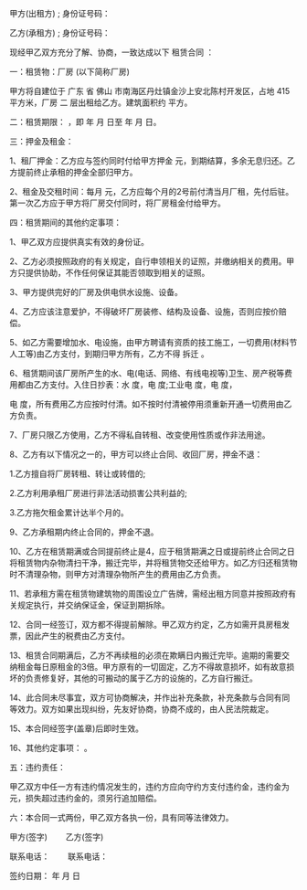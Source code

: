 
 


甲方(出租方) ; 身份证号码：


乙方(承租方) ; 身份证号码：


现经甲乙双方充分了解、协商，一致达成以下
租赁合同
：


一：租赁物：厂房 (以下简称厂房)


甲方将自建位于
广东
省
佛山
市南海区丹灶镇金沙上安北陈村开发区，占地 415 平方米，厂房 二 层出租给乙方。建筑面积约 平方。


二：租赁期限： ，即 年 月 日至 年 月 日。


三：押金及租金：


1、租厂押金：乙方应与签约同时付给甲方押金 元，到期结算，多余无息归还。乙方提前终止承租的押金全部归甲方。


2、租金及交租时间：每月 元，乙方应每个月的2号前付清当月厂租，先付后驻。第一次乙方应于甲方将厂房交付同时，将厂房租金付给甲方。


四：租赁期间的其他约定事项：


1、甲乙双方应提供真实有效的身份证。


2、乙方必须按照政府的有关规定，自行申领相关的证照，并缴纳相关的费用。甲方只提供协助，不作任何保证其能否领取到相关的证照。


3、甲方提供完好的厂房及供电供水设施、设备。


4、乙方应该注意爱护，不得破坏厂房装修、结构及设备、设施，否则应按价赔偿。


5、如乙方需要增加水、电设施，由甲方聘请有资质的技工施工，一切费用(材料节人工等)由乙方支付，到期归甲方所有，乙方不得
拆迁
。


6、租赁期间该厂房所产生的水、电(电话、网络、有线电视等)卫生、房产税等费用都由乙方支付。入住日抄表：水 度，电 度;工业电 度，电 度，


电 度，所有费用乙方应按时付清。如不按时付清被停用须重新开通一切费用由乙方负责。


7、厂房只限乙方使用，乙方不得私自转租、改变使用性质或作非法用途。


8、乙方有以下情况之一的，甲方可以终止合同、收回厂房，押金不退：


1.乙方擅自将厂房转租、转让或转借的;


2.乙方利用承租厂房进行非法活动损害公共利益的;


3.乙方拖欠租金累计达半个月的。


9、乙方承租期内终止合同的，押金不退。


10、乙方在租赁期满或合同提前终止是4，应于租赁期满之日或提前终止合同之日将租赁物内杂物清扫干净，搬迁完毕，并将租赁物交还给甲方。如乙方归还租赁物时不清理杂物，则甲方对清理杂物所产生的费用由乙方负责。


11、若承租方需在租赁物建筑物的周围设立广告牌，需经出租方同意并按照政府有关规定执行，并交纳保证金，保证到期拆除。


12、合同一经签订，双方都不得提前解除。甲乙双方约定，乙方如需开具房租发票，因此产生的税费由乙方支付。


13、租赁合同期满后，乙方不再续租的必须在欺瞒日内搬迁完毕。逾期的需要交纳租金每日原租金的3倍。甲方原有的一切固定，乙方不得故意损坏，如有故意损坏的负责修复好，其他的可搬动的属于乙方的设施的，乙方自行搬迁。


14、此合同未尽事宜，双方可协商解决，并作出补充条款，补充条款与合同有同等效力。双方如果出现纠纷，先友好协商，协商不成的，由人民法院裁定。


15、本合同经签字(盖章)后即时生效。


16、其他约定事项： 。


五：违约责任：


甲乙双方中任一方有违约情况发生的，违约方应向守约方支付违约金，违约金为 元，损失超过违约金的，须另行追加赔偿。


六：本合同一式两份，甲乙双方各执一份，具有同等法律效力。


甲方(签字) 　　乙方(签字)


联系电话： 　　联系电话：


签约日期： 年 月 日
 


 

 
 
 
 
 
  


  
 

  


  


  
 
 
 
 

